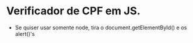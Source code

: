 # Verificador de CPF em JS.
- Se quiser usar somente node, tira o document.getElementById() e os alert()'s
